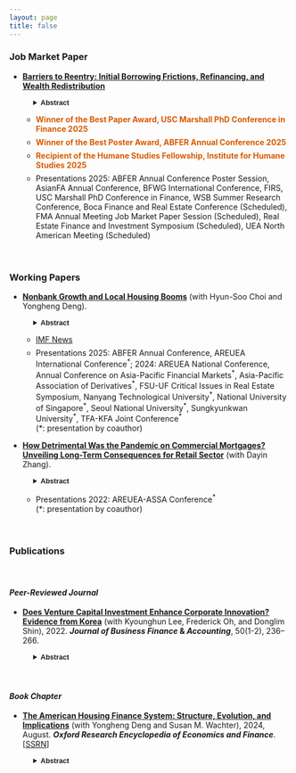 ```yaml
---
layout: page
title: false
---
```


<!---
My research interests lie in real estate finance, urban economics, and corporate finance.
 My research can also be found in [Google Scholar](https://scholar.google.com/citations?user=yoon09269).
-->

<!--- My research can also be found in [Google Scholar](https://scholar.google.com/citations?user=jjDsVq8AAAAJ&hl=en). -->

### Job Market Paper 

<ul>
  <li>
   <div style="margin-bottom: 1em;margin-top: 1em;font-weight: 700">
<a href="../assets/pdf/HeejinYoon_JMP.pdf" style="font-weight: 700">Barriers to Reentry: Initial Borrowing Frictions,
Refinancing, and Wealth Redistribution</a> 
    
   </div>
    <div style="margin-left: 1.5em;margin-bottom: 1em;margin-top: 1em;font-size: 0.9em"> 
 <details>
   <summary><span style="font-family: Helvetica, Arial, sans-serif;font-weight: 700">Abstract</span></summary>
  <div style="margin-left: 1em;text-align: justify;">
This paper examines how frictions encountered during the <i>initial</i> home-purchase mortgage origination process shape borrowers’ future refinancing behavior and long-term financial outcomes. Leveraging variation in loan officer <i>workload</i> as a quasi-random source of lender-induced delays, I find that experiencing a 60+ day origination delay reduces quarterly refinancing rates by 16--24%. 
Exposure to these origination frictions is disproportionately concentrated among minority borrowers, low-income households, and those with lower credit scores, with evidence consistent with lender bias contributing to racial disparities. I quantify the financial consequences of origination delays using both a back-of-the-envelope calculation and a model-based simulation, which imply present-value overpayments of roughly $6,500 to $8,500 per delayed borrower. The simulations also evaluate policy alternatives including streamlined refinancing, automatically refinancing mortgages, and type-specific mortgage pricing, and illustrate how each option influences refinancing behavior and the cumulative cost of mortgage repayment.
 </div>
 </details>
 </div>
  </li>
 <ul>
      <li>
        <div style="color:rgb(215,90,0);margin-bottom: 0.5em;margin-top: 0.5em;font-weight: 700">
         Winner of the Best Paper Award, USC Marshall PhD Conference in Finance 2025
        </div>
      </li>
       <li>
        <div style="color:rgb(215,90,0);margin-bottom: 0.5em;margin-top: 0.5em;font-weight: 700">
         Winner of the Best Poster Award, ABFER Annual Conference 2025
        </div>
      </li>
        <li>
        <div style="color:rgb(215,90,0);margin-bottom: 0.5em;margin-top: 0.5em;font-weight: 700">
   Recipient of the Humane Studies Fellowship, Institute for Humane Studies 2025
        </div>
      </li>
      <li>
        <div style="margin-bottom: 0.5em;margin-top: 0.5em;">
         Presentations 2025: ABFER Annual Conference Poster Session, AsianFA Annual Conference, BFWG International Conference, FIRS, USC Marshall PhD Conference in Finance, WSB Summer Research Conference, Boca Finance and Real Estate Conference (Scheduled), FMA Annual Meeting Job Market Paper Session (Scheduled), Real Estate Finance and Investment Symposium (Scheduled), UEA North American Meeting (Scheduled)
        </div>
      </li>
    </ul>
</ul>

<div style="margin-bottom: 1em;margin-top: 1em;">ㅤ</div>

### Working Papers 
<ul>
  <li>
   <div style="margin-bottom: 1em;margin-top: 1em">
<a href="https://papers.ssrn.com/sol3/papers.cfm?abstract_id=4746656" style="font-weight: 700">Nonbank Growth and Local Housing Booms</a> (with Hyun-Soo Choi and Yongheng Deng). 
  </div>
       <div style="margin-left: 1.5em;margin-bottom: 1em;margin-top: 1em;font-size: 0.9em"> 
 <details>
   <summary><span style="font-family: Helvetica, Arial, sans-serif;font-weight: 700">Abstract</span></summary>
  <div style="margin-left: 1em;text-align: justify;">
We study the effect of uneven nonbank mortgage expansion on localized housing market dynamics. Leveraging the local conforming loan-eligible share as as an instrument for nonbank credit supply, we show that increased nonbank lending drives housing booms, characterized by rapid home price appreciation, rising transaction volumes, and intensified market competition. The effects of nonbank credit are especially persistent in census tracts near affluent neighborhoods, potentially by facilitating gentrification, while more short-lived in areas farther from these neighborhoods. Additionally, we demonstrate that nonbank credit expansion has contributed to narrowing within-county price disparities across neighborhoods, thereby reshaping wealth distribution. Our findings highlight the crucial role of nonbank credit in housing market trends and household welfare.
 </div>
 </details>
 </div>
  </li>
 
   <ul>
      <li>
        <div style="margin-bottom: 0.5em;margin-top: 0.5em;">
         <a href="https://www.insidemortgagefinance.com/articles/230744-more-nonbank-lending-democratizes-home-price-inflation?v=preview">IMF News</a>  
        </div>
      </li>
       <li>
        <div style="margin-bottom: 1em;margin-top: 0.5em;">
         Presentations 2025: ABFER Annual Conference, AREUEA International Conference<sup>*</sup>; 2024: AREUEA National Conference, Annual Conference on Asia-Pacific Financial Markets<sup>*</sup>, Asia-Pacific Association of Derivatives<sup>*</sup>, FSU-UF Critical Issues in Real Estate Symposium, Nanyang Technological University<sup>*</sup>, National University of Singapore<sup>*</sup>, Seoul National University<sup>*</sup>, Sungkyunkwan University<sup>*</sup>, TFA-KFA Joint Conference<sup>*</sup> <br> (*: presentation by coauthor)
        </div>
      </li>
    </ul>
</ul>

<ul>
  <li>
   <div style="margin-bottom: 1em;margin-top: 1em">
<a href="https://papers.ssrn.com/sol3/papers.cfm?abstract_id=4714155" style="font-weight: 700">How Detrimental Was the Pandemic on Commercial Mortgages? Unveiling Long-Term Consequences for Retail Sector</a> (with Dayin Zhang).
  </div>
       <div style="margin-left: 1.5em;margin-bottom: 1em;margin-top: 1em;font-size: 0.9em"> 
 <details>
   <summary><span style="font-family: Helvetica, Arial, sans-serif;font-weight: 700">Abstract</span></summary>
  <div style="margin-left: 1em;text-align: justify;">
We investigate commercial mortgages for retail properties following the second wave of the COVID-19 pandemic, employing a novel instrumental variable (IV) strategy. Utilizing exogenous geographic variations in COVID-19 spread induced by different rainfall levels during Black Lives Matter (BLM) protests, we find that the spread of COVID-19 results in reduced customer visits to retail stores, leading to a surge in financial distress for retail property owners. Subsequently, we observe an increase in business closures in defaulted retail properties in the following year, particularly in areas where tenant eviction moratoriums are not enforced. Our findings suggest that (1) the pandemic would lead to a substantial surge of mortgage defaults if there was no debt forbearance; and (2) the financial pressures on landlords with defaulted mortgages lead to more stringent eviction practices against distressed tenants. The adverse real impact on local businesses could be alleviated through either debt forbearance or eviction moratorium policies.
 </div>
 </details>
 </div>   
  </li>
 <ul>
  <li>
        <div style="margin-bottom: 0.5em;margin-top: 0.5em;">
         Presentations 2022: AREUEA-ASSA Conference<sup>*</sup> <br> (*: presentation by coauthor) 
        </div>
      </li>
    </ul>
</ul>

<div style="margin-bottom: 1em;margin-top: 1em;">ㅤ</div>

### Publications

<div style="margin-bottom: 0.0em;margin-top: 0em;">ㅤ</div>

#### _Peer-Reviewed Journal_

<ul>
 <li>
   <div style="margin-bottom: 1em;margin-top: 1em">
<a href="https://onlinelibrary.wiley.com/doi/full/10.1111/jbfa.12618" style="font-weight: 700">Does Venture Capital Investment Enhance Corporate Innovation? Evidence from Korea</a> (with Kyounghun Lee, Frederick Oh, and Donglim Shin), 2022.  <b><i>Journal of Business Finance</i> & <i>Accounting</i></b>, 50(1-2), 236–266.
  </div>
          <div style="margin-left: 1.5em;margin-bottom: 1em;margin-top: 1em;font-size: 0.9em"> 
 <details>
   <summary><span style="font-family: Helvetica, Arial, sans-serif;font-weight: 700">Abstract</span></summary>
  <div style="margin-left: 1em;text-align: justify;">
We examine whether venture capital (VC) investment enhances corporate innovation in Korea. Using a matched sample of 802 firms from 1998 to 2012, we find that after the first round of VC investment, VC-backed firms are more innovative than non-VC-backed firms. Our results suggest that the positive influence of VC investment largely comes from the ability of VC firms to reduce information asymmetry between investors and ventures: VC funds managed by independent venture capitalists significantly enhance corporate innovation, whereas those managed by governmental venture capitalists do not. Furthermore, this positive influence becomes more pronounced where there is greater information asymmetry. Finally, we show that funds with profit-based compensation structures are more likely to encourage corporate innovation than those with fee-based compensation structures.
 </div>
 </details>
 </div>
  </li>
</ul>

<div style="margin-bottom: 0.2em;margin-top: 0em;">ㅤ</div>

#### _Book Chapter_

<ul>
  <li>
   <div style="margin-bottom: 1em;margin-top: 1em">
<a href="https://oxfordre.com/economics/display/10.1093/acrefore/9780190625979.001.0001/acrefore-9780190625979-e-924" style="font-weight: 700">The American Housing Finance System: Structure, Evolution, and Implications</a> (with Yongheng Deng and Susan M. Wachter), 2024, August. <b><i>Oxford Research Encyclopedia of Economics and Finance</i></b>. [<a href="https://papers.ssrn.com/sol3/papers.cfm?abstract_id=4750853">SSRN</a>]
  </div>
          <div style="margin-left: 1.5em;margin-bottom: 1em;margin-top: 1em;font-size: 0.9em"> 
 <details>
   <summary><span style="font-family: Helvetica, Arial, sans-serif;font-weight: 700">Abstract</span></summary>
  <div style="margin-left: 1em;text-align: justify;">
The U.S. housing finance system has been characterized by fixed-rate, long-term, and high maximum loan-to-value ratio mortgage loans, with unique support from secondary market entities Ginnie Mae and the government-sponsored enterprises, Fannie Mae and Freddie Mac. The authors provide a comprehensive review of the U.S. housing finance system, from its structure and evolution to the current continuing policy debate. The “American Mortgage” provides many more options to borrowers than are commonly provided elsewhere: U.S. homebuyers can choose whether to pay a fixed or floating rate of interest; they can lock in their interest rate in between the time they apply for the mortgage and the time they purchase their house; they can choose the time at which the mortgage rate resets; they can choose the term and the amortization period; they can generally prepay without penalty; and they can generally borrow against home equity. They can also obtain insured home mortgages at attractive terms with very low down payments. Perhaps most importantly, in the typical mortgage, payments remain constant throughout the potentially 30-year term of the loan. The unique characteristics of the U.S. mortgage provide substantial benefits for American homeowners and the overall stability of the economy. This article describes the evolution of the housing finance system which has led to the predominant role of this mortgage instrument in the United States.
 </div>
 </details>
 </div>
  </li>
</ul>

<div style="margin-bottom: 0.2em;margin-top: 0em;">ㅤ</div>
<!---
#### _Pre-Doctoral Works_

<ul>
  <li>
   <div style="margin-bottom: 1em;margin-top: 1em">
<a href="https://www.sciencedirect.com/science/article/pii/S1566014124000463" style="font-weight: 700">Innovation Spillovers Within Business Groups: Evidence from Korean Chaebol</a> (with Kyounghun Lee, Frederick Oh, and Donglim Shin), 2024. <b><i>Emerging Markets Review</i></b>, 60, 101151.
  </div>
          <div style="margin-left: 1.5em;margin-bottom: 1em;margin-top: 1em;font-size: 0.9em"> 
 <details>
   <summary><span style="font-family: Helvetica, Arial, sans-serif;font-weight: 700">Abstract</span></summary>
  <div style="margin-left: 1em;text-align: justify;">
This study examines innovation spillovers within business groups, focusing on Korean chaebols. We find that an affiliated firm's innovation is affected positively by both within- and outside-group innovation spillover pools. Specifically, the impact of the within-group pool is more pronounced than that of the outside-group pool. We further find that within-group spillovers are stronger for affiliates with closer internal business relationships and for those whose controlling shareholders have higher group- or firm-level equity stakes. Finally, we show that greater within-group innovation spillovers lead to higher group-level innovative performance. Overall, our study suggests a pivotal role of business groups in promoting corporate innovation via effective innovation spillovers.
 </div>
 </details>
 </div>
  </li>
   <li>
   <div style="margin-bottom: 1em;margin-top: 1em">
<a href="https://doi.org/10.1016/j.iref.2023.01.019" style="font-weight: 700">Internal Labor Markets and Corporate Innovation: Evidence from Korean Chaebol</a> (with Kyounghun Lee, Frederick Oh, and Donglim Shin), 2023.  <b><i>International Review of Economics</i> & <i>Finance</i></b>, 85, 146-162.
  </div>
           <div style="margin-left: 1.5em;margin-bottom: 1em;margin-top: 1em;font-size: 0.9em"> 
 <details>
   <summary><span style="font-family: Helvetica, Arial, sans-serif;font-weight: 700">Abstract</span></summary>
  <div style="margin-left: 1em;text-align: justify;">
This study investigates the effect of internal labor markets (ILMs) on corporate innovation, focusing on Korean chaebols. Prior to examining the effect of ILMs, we confirm their efficiency, finding that chaebol firms with lower (higher) growth opportunity exhibit higher (lower) subsequent labor outflows. Further, ILM efficiency is more pronounced for firms within a more diversified chaebol, those whose controlling shareholder has lower equity stakes, and during a financial crisis period. We then investigate the effect of ILMs on innovation. We find that ILM efficiency leads affiliated firms to show greater innovative performance. Moreover, this positive influence is more pronounced for firms that receive internal capital. Overall, our study suggests the importance of ILMs in promoting corporate innovation among group firms. 
 </div>
 </details>
 </div>
  </li>
  <li>
   <div style="margin-bottom: 1em;margin-top: 1em">
<a href="https://onlinelibrary.wiley.com/doi/full/10.1111/jbfa.12618" style="font-weight: 700">Does Venture Capital Investment Enhance Corporate Innovation? Evidence from Korea</a> (with Kyounghun Lee, Frederick Oh, and Donglim Shin), 2022.  <b><i>Journal of Business Finance</i> & <i>Accounting</i></b>, 50(1-2), 236–266.
  </div>
          <div style="margin-left: 1.5em;margin-bottom: 1em;margin-top: 1em;font-size: 0.9em"> 
 <details>
   <summary><span style="font-family: Helvetica, Arial, sans-serif;font-weight: 700">Abstract</span></summary>
  <div style="margin-left: 1em;text-align: justify;">
We examine whether venture capital (VC) investment enhances corporate innovation in Korea. Using a matched sample of 802 firms from 1998 to 2012, we find that after the first round of VC investment, VC-backed firms are more innovative than non-VC-backed firms. Our results suggest that the positive influence of VC investment largely comes from the ability of VC firms to reduce information asymmetry between investors and ventures: VC funds managed by independent venture capitalists significantly enhance corporate innovation, whereas those managed by governmental venture capitalists do not. Furthermore, this positive influence becomes more pronounced where there is greater information asymmetry. Finally, we show that funds with profit-based compensation structures are more likely to encourage corporate innovation than those with fee-based compensation structures.
 </div>
 </details>
 </div>
  </li>
   <li>
   <div style="margin-bottom: 1em;margin-top: 1em">
<a href="https://onlinelibrary.wiley.com/doi/full/10.1111/ajfs.12333" style="font-weight: 700">Social Capital and Firm Innovation: Evidence from Cooperative Banking in Korea</a> (with Frederick Oh), 2021.  <b><i>Asia-Pacific Journal of Financial Studies</i></b>, 50(2), 147-175.
  </div>
           <div style="margin-left: 1.5em;margin-bottom: 1em;margin-top: 1em;font-size: 0.9em"> 
 <details>
   <summary><span style="font-family: Helvetica, Arial, sans-serif;font-weight: 700">Abstract</span></summary>
  <div style="margin-left: 1em;text-align: justify;">
This study investigates the link between social capital and firm innovation by examining the cooperative banking channel in Korea. Social capital has a positive impact on the activities of cooperative banks, thus fostering innovation in regional firms. We first confirm a positive association between social capital and firm innovation in Korea and find that firms located in provinces with higher social capital innovate more. We then show that social capital positively influences firm innovation mainly through the cooperative banking channel. Further, we demonstrate that the cooperative banking channel is more pronounced in regions where cooperative banks are riskier, human capital is less, and commercial banking is less developed.
 </div>
 </details>
 </div>
  </li>
  <li>
   <div style="margin-bottom: 1em;margin-top: 1em">
<a href="https://www.tandfonline.com/doi/abs/10.1080/10168737.2019.1570300" style="font-weight: 700">The Role of Chonsei as a Price Protector in the Korean Housing Market</a> (with Frederick Oh), 2019.  <b><i>International Economic Journal</i></b>, 33(1), 27-41. 
  </div>
          <div style="margin-left: 1.5em;margin-bottom: 1em;margin-top: 1em;font-size: 0.9em"> 
 <details>
   <summary><span style="font-family: Helvetica, Arial, sans-serif;font-weight: 700">Abstract</span></summary>
  <div style="margin-left: 1em;text-align: justify;">
In this study, we investigate whether ‘Chonsei,’ the distinctive type of housing contract system in Korea, has a favorable impact on house prices during a market downturn. We show the mechanism in which Chonsei prevents a sharp drop in house prices based on sellers’ loss aversion behavior. Moreover, using data on the Seoul condominium (i.e. apartment) market during the 2006–2017 period, we find that Chonsei prices have a negative impact on the housing trade volume in a market recession. This finding is consistent with our argument that loss aversion behavior appears with regard to the rise in Chonsei prices and thereby Chonsei functions as a price protector in the Korean housing market.
 </div>
 </details>
 </div>
  </li>
</ul>
-->
